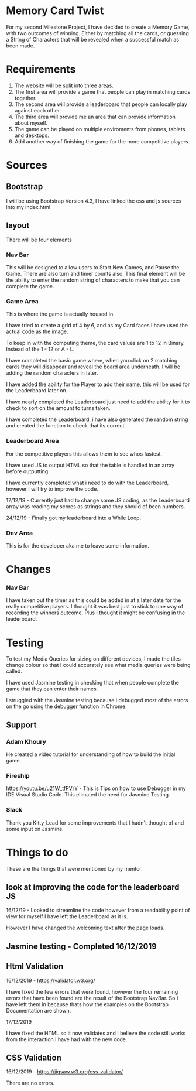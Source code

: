# Memory Card Twist

For my second Milestone Project, I have decided to create a Memory Game, with two outcomes of winning.
Either by matching all the cards, or guessing a String of Characters that will be revealed when a successful match as been made.

# Requirements

1. The website will be split into three areas.
2. The first area will provide a game that people can play in matching cards together.
3. The second area will provide a leaderboard that people can locally play against each other.
4. The third area will provide me an area that can provide information about myself.
5. The game can be played on multiple enviroments from phones, tablets and desktops.
6. Add another way of finishing the game for the more competitive players.

# Sources

## Bootstrap
I will be using Bootstrap Version 4.3, I have linked the css and js sources into my index.html

## layout
There will be four elements

### Nav Bar
This will be designed to allow users to Start New Games, and Pause the Game.  There are also turn and timer counts also.  This final element will be the ability to enter the random string of characters to make that you can complete the game.

### Game Area
This is where the game is actually housed in.

I have tried to create a grid of 4 by 6, and as my Card faces I have used the actual code as the image.

To keep in with the computing theme, the card values are 1 to 12 in Binary.  Instead of the 1 - 12 or A - L.

I have completed the basic game where, when you click on 2 matching cards they will disappear and reveal the board area underneath.  I will be adding the random characters in later.

I have added the ability for the Player to add their name, this will be used for the Leaderboard later on.

I have nearly completed the Leaderboard just need to add the ability for it to check to sort on the amount to turns taken.

I have completed the Leaderboard, i have also generated the random string and created the function to check that its correct.

### Leaderboard Area
For the competitive players this allows them to see whos fastest.

I have used JS to output HTML so that the table is handled in an array before outputting.
 
I have currently completed what i need to do with the Leaderboard, however I will try to improve the code.

17/12/19 - Currently just had to change some JS coding, as the Leaderboard array was reading my scores as strings and they should of been numbers.

24/12/19 - Finally got my leaderboard into a While Loop.

### Dev Area
This is for the developer aka me to leave some information.

# Changes

### Nav Bar
I have taken out the timer as this could be added in at a later date for the really competitive players.  I thought it was best just to stick to one way of recording the winners outcome.  Plus I thought it might be confusing in the leaderboard.

# Testing
To test my Media Queries for sizing on different devices, I made the tiles change colour so that I could accurately see what media queries were being called.

I have used Jasmine testing in checking that when people complete the game that they can enter their names.

I struggled with the Jasmine testing because I debugged most of the errors on the go using the debugger function in Chrome.

## Support

### Adam Khoury
He created a video tutorial for understanding of how to build the initial game.

### Fireship
https://youtu.be/u21W_tfPVrY - This is Tips on how to use Debugger in my IDE Visual Studio Code.  This elimated the need for Jasmine Testing.

### Slack
Thank you Kitty_Lead for some improvements that I hadn't thought of and some input on Jasmine.

# Things to do
These are the things that were mentioned by my mentor.

## look at improving the code for the leaderboard JS
16/12/19 - Looked to streamline the code however from a readability point of view for myself I have left the Leaderboard as it is.

However I have changed the welcoming text after the page loads.

## Jasmine testing - Completed 16/12/2019

## Html Validation
16/12/2019 - https://validator.w3.org/

I have fixed the few errors that were found, however the four remaining errors that have been found are the result of the Bootstrap NavBar.  So I have left them in because thats how the examples on the Bootstrap Documentation are shown.

17/12/2019 

I have fixed the HTML so it now validates and I believe the code still works from the interaction I have had with the new code.

## CSS Validation
16/12/2019 - https://jigsaw.w3.org/css-validator/

There are no errors.